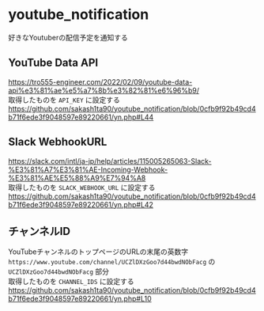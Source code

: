 # youtube_notification
好きなYoutuberの配信予定を通知する

## YouTube Data API
https://tro555-engineer.com/2022/02/09/youtube-data-api%e3%81%ae%e5%a7%8b%e3%82%81%e6%96%b9/  
取得したものを `API_KEY` に設定する  
https://github.com/sakash1ta90/youtube_notification/blob/0cfb9f92b49cd4b71f6ede3f9048597e89220661/yn.php#L44

## Slack WebhookURL
https://slack.com/intl/ja-jp/help/articles/115005265063-Slack-%E3%81%A7%E3%81%AE-Incoming-Webhook-%E3%81%AE%E5%88%A9%E7%94%A8  
取得したものを `SLACK_WEBHOOK_URL` に設定する  
https://github.com/sakash1ta90/youtube_notification/blob/0cfb9f92b49cd4b71f6ede3f9048597e89220661/yn.php#L42

## チャンネルID
YouTubeチャンネルのトップページのURLの末尾の英数字  
`https://www.youtube.com/channel/UCZlDXzGoo7d44bwdNObFacg` の `UCZlDXzGoo7d44bwdNObFacg` 部分  
取得したものを `CHANNEL_IDS` に設定する  
https://github.com/sakash1ta90/youtube_notification/blob/0cfb9f92b49cd4b71f6ede3f9048597e89220661/yn.php#L10
